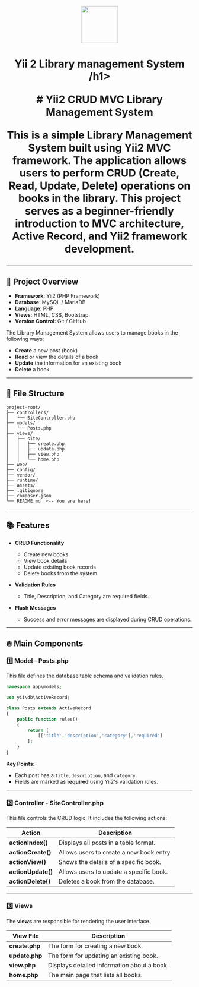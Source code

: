 <p align="center">
    <a href="https://github.com/yiisoft" target="_blank">
        <img src="https://avatars0.githubusercontent.com/u/993323" height="100px">
    </a>
    <h1 align="center">Yii 2 Library management System /h1>
    <br>
</p>
# Yii2 CRUD MVC Library Management System

This is a simple **Library Management System** built using **Yii2 MVC framework**. The application allows users to perform CRUD (Create, Read, Update, Delete) operations on books in the library. This project serves as a beginner-friendly introduction to **MVC architecture**, **Active Record**, and **Yii2 framework development**.

---

## 📘 **Project Overview**

- **Framework**: Yii2 (PHP Framework)  
- **Database**: MySQL / MariaDB  
- **Language**: PHP  
- **Views**: HTML, CSS, Bootstrap  
- **Version Control**: Git / GitHub

The Library Management System allows users to manage books in the following ways:
- **Create** a new post (book)
- **Read** or view the details of a book
- **Update** the information for an existing book
- **Delete** a book

---

## 📁 **File Structure**

```
project-root/
├── controllers/
│   └── SiteController.php
├── models/
│   └── Posts.php
├── views/
│   ├── site/
│   │   ├── create.php
│   │   ├── update.php
│   │   ├── view.php
│   │   └── home.php
├── web/
├── config/
├── vendor/
├── runtime/
├── assets/
├── .gitignore
├── composer.json
└── README.md  <-- You are here!
```

---

## 📚 **Features**

- **CRUD Functionality**
  - Create new books
  - View book details
  - Update existing book records
  - Delete books from the system

- **Validation Rules**
  - Title, Description, and Category are required fields.

- **Flash Messages**
  - Success and error messages are displayed during CRUD operations.

---

## 🔥 **Main Components**

### 1️⃣ **Model** - **Posts.php**
This file defines the database table schema and validation rules.

```php
namespace app\models;

use yii\db\ActiveRecord;

class Posts extends ActiveRecord
{
    public function rules()
    {
        return [
            [['title','description','category'],'required']
        ];
    }
}
```

**Key Points:**
- Each post has a `title`, `description`, and `category`.
- Fields are marked as **required** using Yii2's validation rules.

---

### 2️⃣ **Controller** - **SiteController.php**
This file controls the CRUD logic. It includes the following actions:

| **Action**  | **Description** |
|-------------|------------------|
| **actionIndex()** | Displays all posts in a table format. |
| **actionCreate()** | Allows users to create a new book entry. |
| **actionView()** | Shows the details of a specific book. |
| **actionUpdate()** | Allows users to update a specific book. |
| **actionDelete()** | Deletes a book from the database. |

---

### 3️⃣ **Views**
The **views** are responsible for rendering the user interface.

| **View File** | **Description** |
|---------------|------------------|
| **create.php** | The form for creating a new book. |
| **update.php** | The form for updating an existing book. |
| **view.php** | Displays detailed information about a book. |
| **home.php** | The main page that lists all books. |



